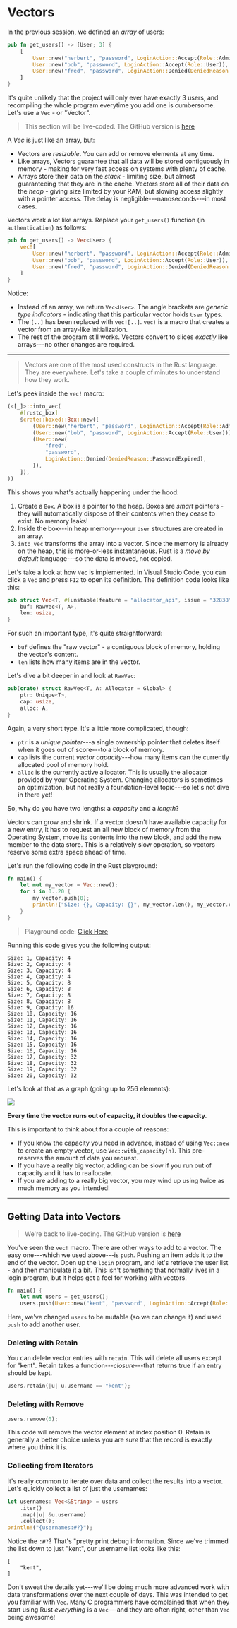 # Vectors

In the previous session, we defined an *array* of users:

```rust
pub fn get_users() -> [User; 3] {
    [
        User::new("herbert", "password", LoginAction::Accept(Role::Admin)),
        User::new("bob", "password", LoginAction::Accept(Role::User)),
        User::new("fred", "password", LoginAction::Denied(DeniedReason::PasswordExpired)),
    ]
}
```

It's quite unlikely that the project will only ever have exactly 3 users, and recompiling the whole program everytime you add one is cumbersome. Let's use a `Vec` - or "Vector".

> This section will be live-coded. The GitHub version is [here](/src/auth_vec/)

A *Vec* is just like an array, but:

* Vectors are *resizable*. You can add or remove elements at any time.
* Like arrays, Vectors guarantee that all data will be stored contiguously in memory - making for very fast access on systems with plenty of cache.
* Arrays store their data on the *stack* - limiting size, but almost guaranteeing that they are in the cache. Vectors store all of their data on the *heap* - giving size limited by your RAM, but slowing access slightly with a pointer access. The delay is negligible---nanoseconds---in most cases.

Vectors work a lot like arrays. Replace your `get_users()` function (in `authentication`) as follows:

```rust
pub fn get_users() -> Vec<User> {
    vec![
        User::new("herbert", "password", LoginAction::Accept(Role::Admin)),
        User::new("bob", "password", LoginAction::Accept(Role::User)),
        User::new("fred", "password", LoginAction::Denied(DeniedReason::PasswordExpired)),
    ]
}
```

Notice:
* Instead of an array, we return `Vec<User>`. The angle brackets are *generic type indicators* - indicating that this particular vector holds `User` types.
* The `[..]` has been replaced with `vec![..]`. `vec!` is a macro that creates a vector from an array-like initialization.
* The rest of the program still works. Vectors convert to slices *exactly* like arrays---no other changes are required.

---

> Vectors are one of the most used constructs in the Rust language. They are everywhere. Let's take a couple of minutes to understand how they work.

Let's peek inside the `vec!` macro:

```rust
(<[_]>::into_vec(
    #[rustc_box]
    $crate::boxed::Box::new([
        (User::new("herbert", "password", LoginAction::Accept(Role::Admin))),
        (User::new("bob", "password", LoginAction::Accept(Role::User))),
        (User::new(
            "fred",
            "password",
            LoginAction::Denied(DeniedReason::PasswordExpired),
        )),
    ]),
))
```

This shows you what's actually happening under the hood:

1. Create a `Box`. A box is a pointer to the heap. Boxes are *smart* pointers - they will automatically dispose of their contents when they cease to exist. No memory leaks!
2. Inside the box---in heap memory---your `User` structures are created in an array.
3. `into_vec` transforms the array into a vector. Since the memory is already on the heap, this is more-or-less instantaneous. Rust is a *move by default* language---so the data is moved, not copied.

Let's take a look at how `Vec` is implemented. In Visual Studio Code, you can click a `Vec` and press `F12` to open its definition. The definition code looks like this:

```rust
pub struct Vec<T, #[unstable(feature = "allocator_api", issue = "32838")] A: Allocator = Global> {
    buf: RawVec<T, A>,
    len: usize,
}
```

For such an important type, it's quite straightforward:
* `buf` defines the "raw vector" - a contiguous block of memory, holding the vector's content.
* `len` lists how many items are in the vector.

Let's dive a bit deeper in and look at `RawVec`:

```rust
pub(crate) struct RawVec<T, A: Allocator = Global> {
    ptr: Unique<T>,
    cap: usize,
    alloc: A,
}
```

Again, a very short type. It's a little more complicated, though:

* `ptr` is a *unique pointer*---a single ownership pointer that deletes itself when it goes out of score---to a block of memory.
* `cap` lists the current *vector capacity*---how many items can the currently allocated pool of memory hold.
* `alloc` is the currently active allocator. This is usually the allocator provided by your Operating System. Changing allocators is sometimes an optimization, but not really a foundation-level topic---so let's not dive in there yet!

So, why do you have two lengths: a *capacity* and a *length*?

Vectors can grow and shrink. If a vector doesn't have available capacity for a new entry, it has to request an all new block of memory from the Operating System, move its contents into the new block, and add the new member to the data store. This is a relatively slow operation, so vectors reserve some extra space ahead of time.

Let's run the following code in the Rust playground:

```rust
fn main() {
    let mut my_vector = Vec::new();
    for i in 0..20 {
        my_vector.push(0);
        println!("Size: {}, Capacity: {}", my_vector.len(), my_vector.capacity());
    }
}
```

> Playground code: [Click Here](https://play.rust-lang.org/?version=stable&mode=debug&edition=2021&gist=cb145c14448cf5854a37f74765c858dd)

Running this code gives you the following output:

```
Size: 1, Capacity: 4
Size: 2, Capacity: 4
Size: 3, Capacity: 4
Size: 4, Capacity: 4
Size: 5, Capacity: 8
Size: 6, Capacity: 8
Size: 7, Capacity: 8
Size: 8, Capacity: 8
Size: 9, Capacity: 16
Size: 10, Capacity: 16
Size: 11, Capacity: 16
Size: 12, Capacity: 16
Size: 13, Capacity: 16
Size: 14, Capacity: 16
Size: 15, Capacity: 16
Size: 16, Capacity: 16
Size: 17, Capacity: 32
Size: 18, Capacity: 32
Size: 19, Capacity: 32
Size: 20, Capacity: 32
```

Let's look at that as a graph (going up to 256 elements):

![](/images/VectorGrowth.png)

**Every time the vector runs out of capacity, it doubles the capacity**.

This is important to think about for a couple of reasons:

* If you know the capacity you need in advance, instead of using `Vec::new` to create an empty vector, use `Vec::with_capacity(n)`. This pre-reserves the amount of data you request.
* If you have a really big vector, adding can be slow if you run out of capacity and it has to reallocate.
* If you are adding to a really big vector, you may wind up using twice as much memory as you intended!
---

## Getting Data into Vectors

> We're back to live-coding.  The GitHub version is [here](/src/auth_vec_exe/)

You've seen the `vec!` macro. There are other ways to add to a vector. The easy one---which we used above---is `push`. Pushing an item adds it to the end of the vector. Open up the `login` program, and let's retrieve the user list - and then manipulate it a bit. This isn't something that normally lives in a login program, but it helps get a feel for working with vectors.

```rust
fn main() {
    let mut users = get_users();
    users.push(User::new("kent", "password", LoginAction::Accept(Role::Limited)));
```

Here, we've changed `users` to be mutable (so we can change it) and used `push` to add another user.

### Deleting with Retain

You can delete vector entries with `retain`. This will delete all users except for "kent". Retain takes a function---*closure*---that returns true if an entry should be kept.

```rust
users.retain(|u| u.username == "kent");
```

### Deleting with Remove

```rust
users.remove(0);
```

This code will remove the vector element at index position 0. Retain is generally a better choice unless you are *sure* that the record is exactly where you think it is.

### Collecting from Iterators

It's really common to iterate over data and collect the results into a vector. Let's quickly collect a list of just the usernames:

```rust
let usernames: Vec<&String> = users
    .iter()
    .map(|u| &u.username)
    .collect();
println!("{usernames:#?}");
```

Notice the `:#?`? That's "pretty print debug information. Since we've trimmed the list down to just "kent", our username list looks like this:

```
[
    "kent",
]
```

Don't sweat the details yet---we'll be doing much more advanced work with data transformations over the next couple of days. This was intended to get you familiar with `Vec`. Many C programmers have complained that when they start using Rust *everything* is a `Vec`---and they are often right, other than `Vec` being awesome!